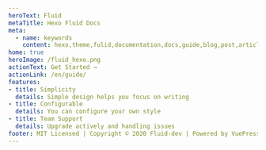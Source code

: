 ```yaml
---
heroText: Fluid
metaTitle: Hexo Fluid Docs
meta:
  - name: keywords
    content: hexo,theme,fulid,documentation,docs,guide,blog,post,article
home: true
heroImage: /fluid_hexo.png
actionText: Get Started →
actionLink: /en/guide/
features:
- title: Simplicity
  details: Simple design helps you focus on writing
- title: Configurable
  details: You can configure your own style
- title: Team Support
  details: Upgrade actively and handling issues
footer: MIT Licensed | Copyright © 2020 Fluid-dev | Powered by VuePress
---
```

